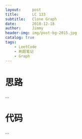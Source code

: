 ```yaml
---
layout:     post
title:      LC 133
subtitle:   Clone Graph
date:       2018-12-18
author:     Jimmy
header-img: img/post-bg-2015.jpg
catalog: true
tags:
    - LeetCode
    - 刷题笔记
    - Graph
---
```


# 思路
...


# 代码
...



